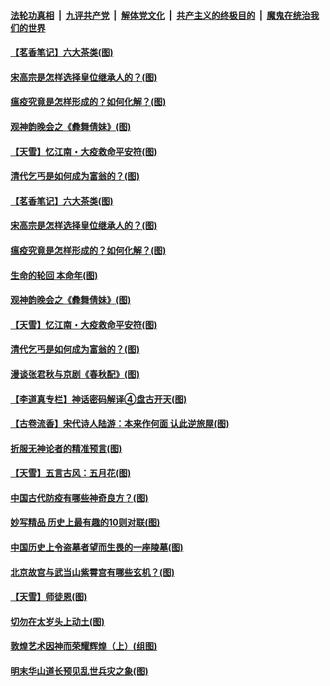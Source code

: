 

####  [法轮功真相](../../../../basic/blob/master/README.md?t=05220603) &nbsp;|&nbsp; [九评共产党](../../../../9ping.md/blob/master/README.md?t=05220603) &nbsp;|&nbsp; [解体党文化](../../../../jtdwh.md/blob/master/README.md?t=05220603)  &nbsp;|&nbsp; [共产主义的终极目的](../../../../gczydzjmd.md/blob/master/README.md?t=05220603) &nbsp;|&nbsp; [魔鬼在统治我们的世界](../../../../mgztzwmdsj.md/blob/master/README.md?t=05220603) 

#### [【茗香笔记】六大茶类(图)](../pages/p7/933648.md?t=05220603) 

#### [宋高宗是怎样选择皇位继承人的？(图)](../pages/p7/933637.md?t=05220603) 

#### [瘟疫究竟是怎样形成的？如何化解？(图)](../pages/p7/933857.md?t=05220603) 

#### [观神韵晚会之《彜舞倩妹》(图)](../pages/p7/932869.md?t=05220603) 

#### [【天雪】忆江南・大疫救命平安符(图)](../pages/p7/933649.md?t=05220603) 

#### [清代乞丐是如何成为富翁的？(图)](../pages/p7/933639.md?t=05220603) 

#### [【茗香笔记】六大茶类(图)](../pages/p7/933648.md?t=05220603) 

#### [宋高宗是怎样选择皇位继承人的？(图)](../pages/p7/933637.md?t=05220603) 

#### [瘟疫究竟是怎样形成的？如何化解？(图)](../pages/p7/933857.md?t=05220603) 

#### [生命的轮回 本命年(图)](../pages/p7/933451.md?t=05220603) 

#### [观神韵晚会之《彜舞倩妹》(图)](../pages/p7/932869.md?t=05220603) 

#### [【天雪】忆江南・大疫救命平安符(图)](../pages/p7/933649.md?t=05220603) 

#### [清代乞丐是如何成为富翁的？(图)](../pages/p7/933639.md?t=05220603) 

#### [漫谈张君秋与京剧《春秋配》(图)](../pages/p7/933445.md?t=05220603) 

#### [【李道真专栏】神话密码解译④盘古开天(图)](../pages/p7/933450.md?t=05220603) 

#### [【古卷流香】宋代诗人陆游：本来作何面 认此逆旅屋(图)](../pages/p7/933630.md?t=05220603) 

#### [折服无神论者的精准预言(图)](../pages/p7/933535.md?t=05220603) 

#### [【天雪】五言古风：五月花(图)](../pages/p7/933377.md?t=05220603) 

#### [中国古代防疫有哪些神奇良方？(图)](../pages/p7/933244.md?t=05220603) 

#### [妙写精品 历史上最有趣的10则对联(图)](../pages/p7/933248.md?t=05220603) 

#### [中国历史上令盗墓者望而生畏的一座陵墓(图)](../pages/p7/933422.md?t=05220603) 

#### [北京故宫与武当山紫霄宫有哪些玄机？(图)](../pages/p7/933246.md?t=05220603) 

#### [【天雪】师徒恩(图)](../pages/p7/933262.md?t=05220603) 

#### [切勿在太岁头上动土(图)](../pages/p7/932649.md?t=05220603) 

#### [敦煌艺术因神而荣耀辉煌（上）(组图)](../pages/p7/931718.md?t=05220603) 

#### [明末华山道长预见乱世兵灾之象(图)](../pages/p7/933355.md?t=05220603) 

